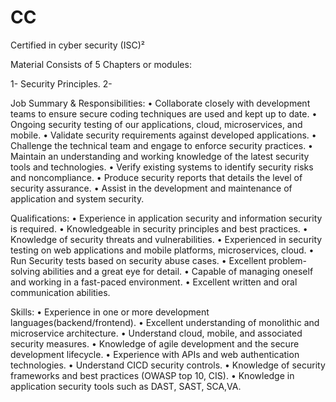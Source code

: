 # CC
Certified in cyber security (ISC)²

Material Consists of 5 Chapters or modules: 

1- Security Principles.
2-


Job Summary & Responsibilities:
•	Collaborate closely with development teams to ensure secure coding techniques are used and kept up to date.
•	Ongoing security testing of our applications, cloud, microservices, and mobile.
•	Validate security requirements against developed applications.
•	Challenge the technical team and engage to enforce security practices.
•	Maintain an understanding and working knowledge of the latest security tools and technologies.
•	Verify existing systems to identify security risks and noncompliance.
•	Produce security reports that details the level of security assurance.
•	Assist in the development and maintenance of application and system security.

Qualifications:
•	Experience in application security and information security is required.
•	Knowledgeable in security principles and best practices.
•	Knowledge of security threats and vulnerabilities.
•	Experienced in security testing on web applications and mobile platforms, microservices, cloud.
•	Run Security tests based on security abuse cases. 
•	Excellent problem-solving abilities and a great eye for detail.
•	Capable of managing oneself and working in a fast-paced environment.
•	Excellent written and oral communication abilities.

Skills:
•	Experience in one or more development languages(backend/frontend).
•	Excellent understanding of monolithic and microservice architecture.
•	Understand cloud, mobile, and associated security measures.
•	Knowledge of agile development and the secure development lifecycle.
•	Experience with APIs and web authentication technologies.
•	Understand CICD security controls.
•	Knowledge of security frameworks and best practices (OWASP top 10, CIS).
•	Knowledge in application security tools such as DAST, SAST, SCA,VA.


